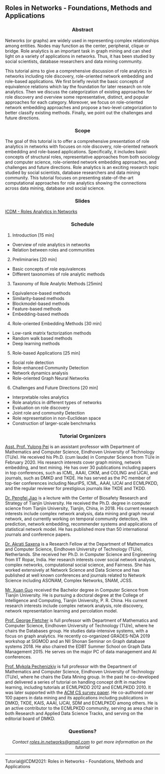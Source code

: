 ## Roles in Networks - Foundations, Methods and Applications

### <center>Abstract</center>
Networks (or graphs) are widely used in representing complex relationships among entities. Nodes may function as the center, peripheral, clique or bridge. Role analytics is an important task in graph mining and can shed light on a variety of applications in networks. Thus, it has been studied by social scientists, database researchers and data mining community.

This tutorial aims to give a comprehensive discussion of role analytics in networks including role discovery, role-oriented network embedding and role-based applications. We first briefly revisit the basic concepts of equivalence relations which lay the foundation for later research on role analytics. Then we discuss the categorization of existing approaches for role discovery and overview some representative, distinct, and popular approaches for each category. Moreover, we focus on role-oriented network embedding approaches and propose a two-level categorization to better classify existing methods. Finally, we point out the challenges and future directions.

### <center>Scope</center>
The goal of this tutorial is to offer a comprehensive presentation of role analytics in networks with focuses on role discovery, role-oriented network embedding and role-based applications. Specifically, it includes basic concepts of structural roles, representative approaches from both sociology and computer science, role-oriented network embedding approaches, and challenges and future directions. Role analytics is an exciting research topic studied by social scientists, database researchers and data mining community. This tutorial focuses on presenting state-of-the-art computational approaches for role analytics showing the connections across data mining, database and social science.

### <center>Slides</center>
[ICDM - Roles Analytics in Networks](https://raw.githubusercontent.com/cswzhang/icdm-tutorial-2021/gh-pages/ICDM%20-%20Roles%20Analytics%20in%20Networks.pdf)

### <center>Schedule</center>
1. Introduction [15 min]
- Overview of role analytics in networks
- Relation between roles and communities

2. Preliminaries [20 min]
- Basic concepts of role equivalences
- Different taxonomies of role analytic methods

3. Taxonomy of Role Analytic Methods [25min]
- Equivalence-based methods
- Similarity-based methods
- Blockmodel-based methods
- Feature-based methods
- Embedding-based methods

4. Role-oriented Embedding Methods [30 min]
- Low-rank matrix factorization methods
- Random walk based methods
- Deep learning methods

5. Role-based Applications [25 min]
- Social role detection
- Role-enhanced Community Detection
- Network dynamics analysis
- Role-oriented Graph Neural Networks

6. Challenges and Future Directions [20 min]
- Interpretable roles analytics
- Role analytics in different types of networks
- Evaluation on role discovery
- Joint role and community Detection
- Role representation in non-Euclidean space
- Construction of larger-scale benchmarks


### <center>Tutorial Organizers</center>

[Asst. Prof. Yulong Pei](https://ylpei.github.io/) is an assistant professor with Department of Mathematics and Computer Science, Eindhoven University of Technology (TU/e). He received his Ph.D. (cum laude) in Computer Science from TU/e in February 2020. His research interests cover graph mining, network embedding, and text mining. He has over 30 publications including papers in top conferences, such as ICML, AAAI, CIKM, and COLING and IJCAI, and journals, such as DMKD and TKDE. He has served as the PC member of top-tier conferences including NeurIPS, ICML, AAAI, IJCAI and ECMLPKDD, and the regular reviewer for prestigious journals like TKDE and TKDD.

[Dr. Pengfei Jiao](https://scholar.google.com/citations?user=HaNhbi4AAAAJ) is a lecture with the Center of Biosafety Research and Strategy of Tianjin University. He received the Ph.D. degree in computer science from Tianjin University, Tianjin, China, in 2018. His current research interests include complex network analysis, data mining and graph neural network, and currently working on temporal community detection, link prediction, network embedding, recommender systems and applications of statistical network model. He has published more than 50 international journals and conference papers. 

[Dr. Akrati Saxena](https://scholar.google.co.in/citations?user=HXHLTIgAAAAJ&hl=en) is a Research Fellow at the Department of Mathematics and Computer Science, Eindhoven University of Technology (TU/e), Netherlands. She received her Ph.D. in Computer Science and Engineering from IIT Ropar, India. Her research interests cover social network analysis, complex networks, computational social science, and Fairness. She has worked extensively at Network Science and Data Science and has published at well known conferences and journals related to Network Science including ASONAM, Complex Networks, SNAM, JCSS.

[Mr. Xuan Guo](https://scholar.google.com/citations?user=-AEhDVMAAAAJ) received the Bachelor degree in Computer Science from Tianjin University. He is pursuing a doctoral degree at the College of Intelligence and Computing, Tianjin University, P. R. China. His current research interests include complex network analysis, role discovery, network representation learning and percolation model.

[Prof. George Fletcher](https://www.win.tue.nl/~gfletche/) is full professor with Department of Mathematics and Computer Science, Eindhoven University of Technology (TU/e), where he chairs the Databases group. He studies data-intensive systems, with a focus on graph analytics. He recently co-organized GRADES-NDA 2019 workshop at SIGMOD and an NII Shonan Seminar on Graph database systems 2018. He also chaired the EDBT Summer School on Graph Data Management 2015. He serves on the major PC of data management and AI conferences.  

[Prof. Mykola Pechenizkiy](https://www.win.tue.nl/~mpechen/) is full professor with the Department of Mathematics and Computer Science, Eindhoven University of Technology (TU/e), where he chairs the Data Mining group. In the past he co-developed and delivered a series of tutorial on handling concept drift in machine learning, including tutorials at ECMLPKDD 2012 and ECMLPKDD 2010. It was later supported with the [ACM CS survey paper](https://tinyurl.com/t9ywgy6). He co-authored over 100 papers in data mining and its applications including publications in DMKD, TKDE, KAIS, AAAI, IJCAI, SDM and ECMLPKDD among others. He is an active contributor to the ECMLPKDD community, serving as area chair in both Research and Applied Data Science Tracks, and serving on the editorial board of DMKD.



### <center>Questions?</center>
*<center>Contact roles.in.networks@gmail.com to get more information on the tutorial</center>*

***

Tutorial@ICDM2021: Roles in Networks - Foundations, Methods and Applications
